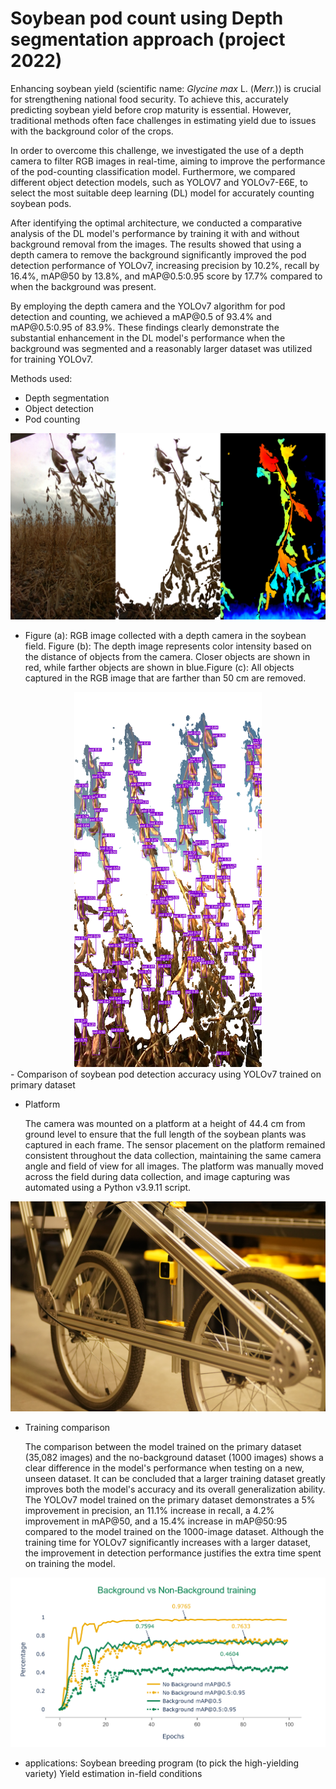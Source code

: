 # Soybean pod count using Depth segmentation approach (project 2022)

<p>Enhancing soybean yield (scientific name: <em>Glycine max</em> L. (<em>Merr.</em>)) is crucial for strengthening national food security. To achieve this, accurately predicting soybean yield before crop maturity is essential. However, traditional methods often face challenges in estimating yield due to issues with the background color of the crops.</p>

<p>In order to overcome this challenge, we investigated the use of a depth camera to filter RGB images in real-time, aiming to improve the performance of the pod-counting classification model. Furthermore, we compared different object detection models, such as YOLOV7 and YOLOv7-E6E, to select the most suitable deep learning (DL) model for accurately counting soybean pods.</p>

<p>After identifying the optimal architecture, we conducted a comparative analysis of the DL model's performance by training it with and without background removal from the images. The results showed that using a depth camera to remove the background significantly improved the pod detection performance of YOLOv7, increasing precision by 10.2%, recall by 16.4%, mAP@50 by 13.8%, and mAP@0.5:0.95 score by 17.7% compared to when the background was present.</p>

<p>By employing the depth camera and the YOLOv7 algorithm for pod detection and counting, we achieved a mAP@0.5 of 93.4% and mAP@0.5:0.95 of 83.9%. These findings clearly demonstrate the substantial enhancement in the DL model's performance when the background was segmented and a reasonably larger dataset was utilized for training YOLOv7.</p>

Methods used:
- Depth segmentation
- Object detection
- Pod counting

<div align="center">
    <img src="mouseRGB.png" width="600">
</div>

- Figure (a): RGB image collected with a depth camera in the soybean field. Figure (b): The depth image represents color intensity based on the distance of objects from the camera. Closer objects are shown in red, while farther objects are shown in blue.Figure (c): All objects captured in the RGB image that are farther than 50 cm are removed. </figcaption>

<div align="center">
  <img src="5.png" width="300" height="600">
</div>
- Comparison of soybean pod detection accuracy using YOLOv7 trained on primary dataset

- Platform
  <p>The camera was mounted on a platform at a height of 44.4 cm from ground level to ensure that the full length of the soybean plants was captured in each frame. The sensor placement on the platform remained consistent throughout the data collection, maintaining the same camera angle and field of view for all images. The platform was manually moved across the field during data collection, and image capturing was automated using a Python v3.9.11 script.</p>

<div align="center">
  <img src="platform.png" width="600"></div>

- Training comparison
  <p>The comparison between the model trained on the primary dataset (35,082 images) and the no-background dataset (1000 images) shows a clear difference in the model's performance when testing on a new, unseen dataset. It can be concluded that a larger training dataset greatly improves both the model's accuracy and its overall generalization ability. The YOLOv7 model trained on the primary dataset demonstrates a 5% improvement in precision, an 11.1% increase in recall, a 4.2% improvement in mAP@50, and a 15.4% increase in mAP@50:95 compared to the model trained on the 1000-image dataset. Although the training time for YOLOv7 significantly increases with a larger dataset, the improvement in detection performance justifies the extra time spent on training the model.</p>

<div align="center">
  <img src="Training_comparison.png" width="600">
</div>

- applications: 
Soybean breeding program (to pick the high-yielding variety)
Yield estimation in-field conditions

